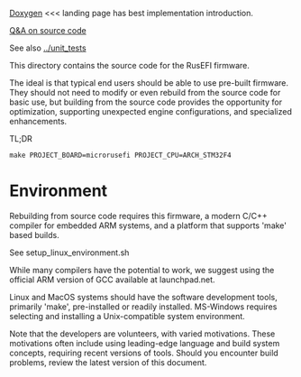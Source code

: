 
[Doxygen](https://rusefi.com/docs/html/) <<< landing page has best implementation introduction.

[Q&A on source code](https://rusefi.com/forum/viewtopic.php?f=5&t=10)

See also [../unit_tests](../unit_tests)

This directory contains the source code for the RusEFI firmware.

The ideal is that typical end users should be able to use pre-built
firmware.  They should not need to modify or even rebuild from the
source code for basic use, but building from the source code provides
the opportunity for optimization, supporting unexpected engine
configurations, and specialized enhancements.


TL;DR

``make PROJECT_BOARD=microrusefi PROJECT_CPU=ARCH_STM32F4``

# Environment

Rebuilding from source code requires this firmware, a modern C/C++
compiler for embedded ARM systems, and a platform that supports 'make'
based builds.

See setup_linux_environment.sh

While many compilers have the potential to work, we suggest using the
official ARM version of GCC available at launchpad.net.

Linux and MacOS systems should have the software development tools,
primarily 'make', pre-installed or readily installed.  MS-Windows
requires selecting and installing a Unix-compatible system environment.

Note that the developers are volunteers, with varied motivations.
These motivations often include using leading-edge language and build
system concepts, requiring recent versions of tools.  Should you
encounter build problems, review the latest version of this document.

